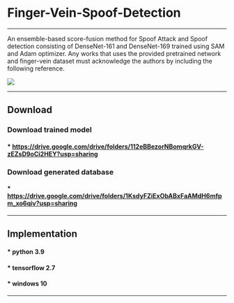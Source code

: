 # Finger-Vein-Spoof-Detection
-----------------------------------------------------------------------------------------------------------------------------
An ensemble-based score-fusion method for Spoof Attack and Spoof detection consisting of DenseNet-161 and DenseNet-169 trained using SAM and Adam optimizer.
Any works that uses the provided pretrained network and finger-vein dataset must acknowledge the authors by including the following reference.

<img src="https://img.shields.io/badge/Spoof Detection Based on Score Fusion Using Ensemble Networks Robust to Adversarial Attacks of Fake Finger Vein Images-FFCA28?style=flat-square&logo=로고명&logoColor=로고색"/>

-----------------------------------------------------------------------------------------------------------------------------
## Download


### Download trained model

#### * https://drive.google.com/drive/folders/112eBBezorNBomqrkGV-zEZsD9oCi2HEY?usp=sharing



### Download generated database

#### * https://drive.google.com/drive/folders/1KsdyFZiExObABxFaAMdH6mfpm_xo6qiv?usp=sharing

-----------------------------------------------------------------------------------------------------------------------------
## Implementation


#### * python 3.9
#### * tensorflow 2.7
#### * windows 10

-----------------------------------------------------------------------------------------------------------------------------

